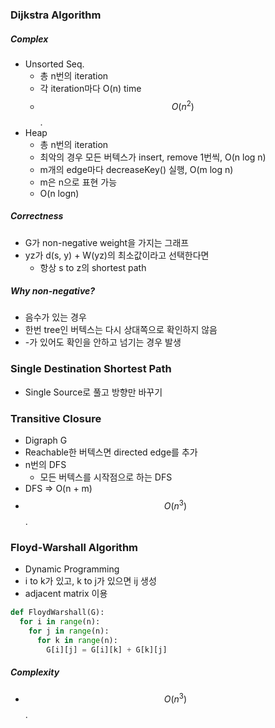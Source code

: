 ### Dijkstra Algorithm

##### Complex

- Unsorted Seq.
  - 총 n번의 iteration
  - 각 iteration마다 O(n) time
  - $$O(n^2)$$.
- Heap
  - 총 n번의 iteration
  - 최악의 경우 모든 버텍스가 insert, remove 1번씩, O(n log n)
  - m개의 edge마다 decreaseKey() 실행, O(m log n)
  - m은 n으로 표현 가능
  - O(n logn)

##### Correctness

- G가 non-negative weight을 가지는 그래프
- yz가 d(s, y) + W(yz)의 최소값이라고 선택한다면
  - 항상 s to z의 shortest path

##### Why non-negative?

- 음수가 있는 경우
- 한번 tree인 버텍스는 다시 상대쪽으로 확인하지 않음
- -가 있어도 확인을 안하고 넘기는 경우 발생

### Single Destination Shortest Path

- Single Source로 풀고 방향만 바꾸기

### Transitive Closure

- Digraph G
- Reachable한 버텍스면 directed edge를 추가
- n번의 DFS
  - 모든 버텍스를 시작점으로 하는 DFS
- DFS => O(n + m)
- $$O(n^3)$$.

### Floyd-Warshall Algorithm

- Dynamic Programming
- i to k가 있고, k to j가 있으면 ij 생성
- adjacent matrix 이용

```python
def FloydWarshall(G):
  for i in range(n):
    for j in range(n):
      for k in range(n):
        G[i][j] = G[i][k] + G[k][j]
```

##### Complexity

- $$O(n^3)$$.
